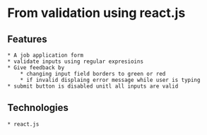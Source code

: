# From validation using react.js

## Features
    
    * A job application form 
    * validate inputs using regular expresioins
    * Give feedback by
        * changing input field borders to green or red 
        * if invalid displaing error message while user is typing  
    * submit button is disabled unitl all inputs are valid

## Technologies
    * react.js 
